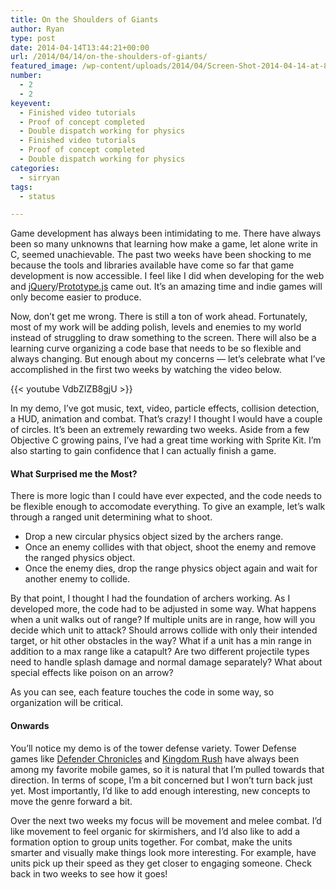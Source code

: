 ```yaml
---
title: On the Shoulders of Giants
author: Ryan
type: post
date: 2014-04-14T13:44:21+00:00
url: /2014/04/14/on-the-shoulders-of-giants/
featured_image: /wp-content/uploads/2014/04/Screen-Shot-2014-04-14-at-8.06.58-AM-1.png
number:
  - 2
  - 2
keyevent:
  - Finished video tutorials
  - Proof of concept completed
  - Double dispatch working for physics
  - Finished video tutorials
  - Proof of concept completed
  - Double dispatch working for physics
categories:
  - sirryan
tags:
  - status

---
```

Game development has always been intimidating to me. There have always been so many unknowns that learning how make a game, let alone write in C, seemed unachievable. The past two weeks have been shocking to me because the tools and libraries available have come so far that game development is now accessible. I feel like I did when developing for the web and <a href="http://jquery.com" target="_blank">jQuery</a>/<a href="http://prototypejs.org" target="_blank">Prototype.js</a> came out. It&#8217;s an amazing time and indie games will only become easier to produce.

<!--more-->

Now, don&#8217;t get me wrong. There is still a ton of work ahead. Fortunately, most of my work will be adding polish, levels and enemies to my world instead of struggling to draw something to the screen. There will also be a learning curve organizing a code base that needs to be so flexible and always changing. But enough about my concerns &#8212; let&#8217;s celebrate what I&#8217;ve accomplished in the first two weeks by watching the video below.

{{< youtube VdbZIZB8gjU >}}

In my demo, I&#8217;ve got music, text, video, particle effects, collision detection, a HUD, animation and combat. That&#8217;s crazy! I thought I would have a couple of circles. It&#8217;s been an extremely rewarding two weeks. Aside from a few Objective C growing pains, I&#8217;ve had a great time working with Sprite Kit. I&#8217;m also starting to gain confidence that I can actually finish a game.

#### What Surprised me the Most?

There is more logic than I could have ever expected, and the code needs to be flexible enough to accomodate everything. To give an example, let&#8217;s walk through a ranged unit determining what to shoot.

  * Drop a new circular physics object sized by the archers range.
  * Once an enemy collides with that object, shoot the enemy and remove the ranged physics object.
  * Once the enemy dies, drop the range physics object again and wait for another enemy to collide.

By that point, I thought I had the foundation of archers working. As I developed more, the code had to be adjusted in some way. What happens when a unit walks out of range? If multiple units are in range, how will you decide which unit to attack? Should arrows collide with only their intended target, or hit other obstacles in the way? What if a unit has a min range in addition to a max range like a catapult? Are two different projectile types need to handle splash damage and normal damage separately? What about special effects like poison on an arrow?

As you can see, each feature touches the code in some way, so organization will be critical.

#### Onwards

You&#8217;ll notice my demo is of the tower defense variety. Tower Defense games like <a href="http://www.defenderchronicles.com" target="_blank">Defender Chronicles</a> and <a href="http://www.kingdomrush.com" target="_blank">Kingdom Rush</a> have always been among my favorite mobile games, so it is natural that I&#8217;m pulled towards that direction. In terms of scope, I&#8217;m a bit concerned but I won&#8217;t turn back just yet. Most importantly, I&#8217;d like to add enough interesting, new concepts to move the genre forward a bit.

Over the next two weeks my focus will be movement and melee combat. I&#8217;d like movement to feel organic for skirmishers, and I&#8217;d also like to add a formation option to group units together. For combat, make the units smarter and visually make things look more interesting. For example, have units pick up their speed as they get closer to engaging someone. Check back in two weeks to see how it goes!
